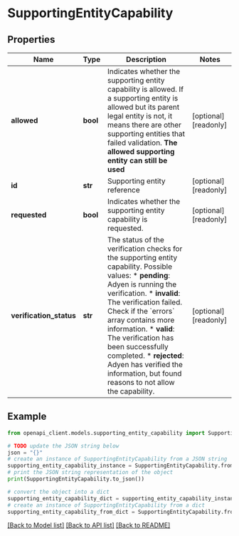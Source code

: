 # SupportingEntityCapability


## Properties

Name | Type | Description | Notes
------------ | ------------- | ------------- | -------------
**allowed** | **bool** | Indicates whether the supporting entity capability is allowed.  If a supporting entity is allowed but its parent legal entity is not, it means there are other supporting entities that failed validation.  **The allowed supporting entity can still be used** | [optional] [readonly] 
**id** | **str** | Supporting entity reference  | [optional] [readonly] 
**requested** | **bool** | Indicates whether the supporting entity capability is requested.  | [optional] [readonly] 
**verification_status** | **str** | The status of the verification checks for the supporting entity capability.  Possible values:  * **pending**: Adyen is running the verification.  * **invalid**: The verification failed. Check if the &#x60;errors&#x60; array contains more information.  * **valid**: The verification has been successfully completed.  * **rejected**: Adyen has verified the information, but found reasons to not allow the capability.  | [optional] [readonly] 

## Example

```python
from openapi_client.models.supporting_entity_capability import SupportingEntityCapability

# TODO update the JSON string below
json = "{}"
# create an instance of SupportingEntityCapability from a JSON string
supporting_entity_capability_instance = SupportingEntityCapability.from_json(json)
# print the JSON string representation of the object
print(SupportingEntityCapability.to_json())

# convert the object into a dict
supporting_entity_capability_dict = supporting_entity_capability_instance.to_dict()
# create an instance of SupportingEntityCapability from a dict
supporting_entity_capability_from_dict = SupportingEntityCapability.from_dict(supporting_entity_capability_dict)
```
[[Back to Model list]](../README.md#documentation-for-models) [[Back to API list]](../README.md#documentation-for-api-endpoints) [[Back to README]](../README.md)


